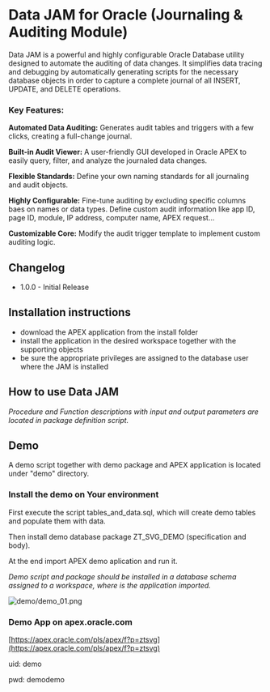 # Data JAM for Oracle (Journaling & Auditing Module)
Data JAM is a powerful and highly configurable Oracle Database utility designed to automate the auditing of data changes. It simplifies data tracing and debugging by automatically generating scripts for the necessary database objects in order to capture a complete journal of all INSERT, UPDATE, and DELETE operations.

### Key Features:

**Automated Data Auditing:** Generates audit tables and triggers with a few clicks, creating a full-change journal.

**Built-in Audit Viewer:** A user-friendly GUI developed in Oracle APEX to easily query, filter, and analyze the journaled data changes.

**Flexible Standards:** Define your own naming standards for all journaling and audit objects.

**Highly Configurable:** Fine-tune auditing by excluding specific columns baes on names or data types. Define custom audit information like app ID, page ID, module, IP address, computer name, APEX request...

**Customizable Core:** Modify the audit trigger template to implement custom auditing logic.

## Changelog
- 1.0.0 - Initial Release

## Installation instructions
- download the APEX application from the install folder 
- install the application in the desired workspace together with the supporting objects
- be sure the appropriate privileges are assigned to the database user where the JAM is installed

## How to use Data JAM
*Procedure and Function descriptions with input and output parameters are located in package definition script.*



## Demo
A demo script together with demo package and APEX application is located under "demo" directory.

### Install the demo on Your environment
First execute the script tables_and_data.sql, which will create demo tables and populate them with data.

Then install demo database package ZT_SVG_DEMO (specification and body).

At the end import APEX demo aplication and run it.

*Demo script and package should be installed in a database schema assigned to a workspace, where is the application imported.* 

![demo/demo_01.png](demo/demo_01.png)

### Demo App on apex.oracle.com
[https://apex.oracle.com/pls/apex/f?p=ztsvg](https://apex.oracle.com/pls/apex/f?p=ztsvg)

uid: demo

pwd: demodemo